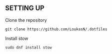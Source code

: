 ## SETTING UP

Clone the repository
````
git clone https://github.com/LoukasN/.dotfiles
````
Install stow
````
sudo dnf install stow
````
